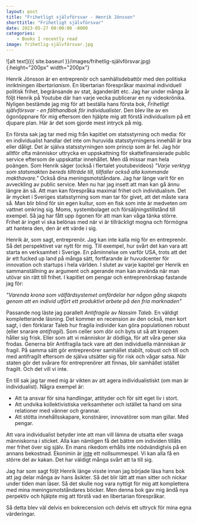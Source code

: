 ```yaml
---
layout: post
title: "Frihetligt självförsvar - Henrik Jönsson"
shorttitle: "Frihetligt självförsvar"
date: 2023-05-27 00:00:00 -0000
categories: 
    - Books I recently read
image: frihetlig-självförsvar.jpg
---
```


![alt text]({{ site.baseurl }}/images/frihetlig-självförsvar.jpg){:height="200px" width="200px"}

Henrik Jönsson är en entreprenör och samhällsdebattör med den politiska inriktningen *libertarianism*. En libertarian förespråkar maximal individuell politisk frihet, begränsande av stat, äganderätt etc. Jag har under många år följt Henrik på Youtube där han varje vecka publicerar en ny videokrönika. Nyligen bestämde jag mig för att beställa hans första bok, *Frihetligt självförsvar - en fälthandbok för individualister*. Den blev lite av en ögonöppnare för mig eftersom den hjälpte mig att förstå individualism på ett djupare plan. Här är det som gjorde mest intryck på mig.

En första sak jag tar med mig från kapitlet om statsstyrning och media: för en individualist handlar det inte om huruvida statsstyrningens innehåll är bra eller dåligt. Det är själva statsstyrningen som princip som är fel. Jag hör alltför ofta människor uttrycka en uppskattning för skattefinansierade public service eftersom de uppskattar innehållet. Men då missar man hela poängen. Som Henrik säger (också i flertalet youtubevideos) *"Varje verktyg som statsmakten bereds tillträde till, tillfaller också alla kommande makthavare."* Också dina meningsmotståndare. Jag har länge varit för en avveckling av public service. Men nu har jag insett att man kan gå ännu längre än så. Att man kan förespråka maximal frihet och individualism. Det är mycket i Sveriges statsstyrning som man tar för givet, att det måste vara så. Man blir blind för sin egen kultur, som en fisk som inte är medveten om vattnet omkring sig. Moms, systembolaget och försäljningstillstånd till exempel. Så jag har fått upp ögonen för att man kan våga tänka större. Frihet är inget vi ska belönas med när vi är tillräckligt mogna och förmögna att hantera den, den är ett värde i sig.

Henrik är, som sagt, entreprenör. Jag kan inte kalla mig för en entreprenör. Så det perspektivet var nytt för mig. Till exempel, hur svårt det kan vara att starta en verksamhet i Sverige. En påminnelse om varför USA, trots att det är ett fucked up land på många sätt, fortfarande är huvudcenter för innovation och startups i hela världen. I slutet av varje kapitel ger Henrik en sammanställning av argument och agerande man kan använda när man utövar sin rätt till frihet. I kapitlet om pengar och entreprenörskap fastande jag för: 

*"Varenda krona som välfärdsystemet omfördelar har någon gång skapats genom att en individ utfört ett produktivt arbete på den fria marknaden"*

Passande nog läste jag parallelt *Antifragile* av *Nassim Taleb*. En väldigt kompletterande läsning. Det kommer en recension av den också, men kort sagt, i den förklarar Taleb hur fragila individer kan göra populationen robust (eller snarare *antifragil*). Som celler som dör och byts ut så att kroppen håller sig frisk. Eller som att vi människor är dödliga, för att våra gener ska frodas. Generna blir Antifragila tack vare att den individuella människan är fragil. På samma sätt gör entreprenörer samhället stabilt, robust och till och med antifragilt eftersom de själva utsätter sig för risk och vågar satsa. När staten gör det svårare för entreprenörer att finnas, blir samhället istället fragilt. Och det vill vi inte.

En till sak jag tar med mig är vikten av att agera individualistiskt (om man är individualist). Några exempel är:
 - Att ta ansvar för sina handlingar, attityder och för sitt eget liv i stort.
 - Att undvika kollektivistiska verksamheter och istället ta hand om sina relationer med vänner och grannar. 
 - Att stötta innehållsskapare, konstnärer, innovatörer som man gillar. Med pengar.

Att vara individualist betyder inte att man vill lämna de utsatta eller svaga människorna i sticket. Alla kan nämligen få det bättre om individen tillåts mer frihet över sig själv. En mans rikedom erhålls inte nödvändigtvis på en annans bekostnad. Ekonimin är <ins>inte</ins> ett nollsummespel. Vi kan alla få en större del av kakan. Det har väldigt många svårt att ta till sig.

Jag har som sagt följt Henrik länge visste innan jag började läsa hans bok att jag delar många av hans åsikter. Så det blir lätt att man sitter och nickar under tiden man läser. Så det skulle nog vara nyttigt för mig att komplettera med mina meningsmotståndares böcker. Men denna bok gav mig ändå nya perpektiv och hjälpte mig att förstå vad en libertarian förespråkar.

Så detta blev väl delvis en bokrecension och delvis ett uttryck för mina egna värderingar.